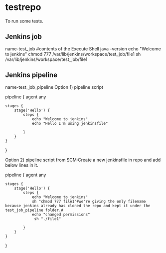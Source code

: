 # testrepo
To run some tests.

Jenkins job 
-----

name-test_job
#contents of the Execute Shell
java -version
echo "Welcome to jenkins"
chmod 777 /var/lib/jenkins/workspace/test_job/file1
sh /var/lib/jenkins/workspace/test_job/file1


Jenkins pipeline
-------------
name-test_job_pipeline
Option 1) pipeline script  

pipeline {
    agent any

    stages {
        stage('Hello') {
            steps {
                echo "Welcome to jenkins"
                echo "Hello I'm using jenkinsfile"
                
            }
        }
    }
}


Option 2) pipeline script from SCM:Create a new jenkinsfile in repo and add below lines in it.

pipeline {
    agent any

    stages {
        stage('Hello') {
            steps {
                echo "Welcome to jenkins"
                sh "chmod 777 file1"#we're giving the only filename because jenkins already has cloned the repo and kept it under the test_job_pipeline folder.#
                echo "changed permissions"
                 sh "./file1"
                
            }
        }
    }
}
